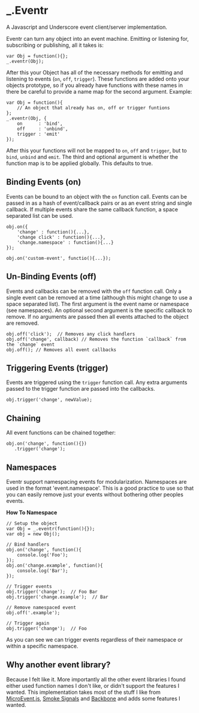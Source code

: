 # _.Eventr

A Javascript and Underscore event client/server implementation.

Eventr can turn any object into an event machine.  Emitting or listening for, subscribing or publishing, all it takes is:

    var Obj = function(){};
    _.eventr(Obj);

After this your Object has all of the necessary methods for emitting and listening to events (`on`, `off`, `trigger`).  These functions are added onto your objects prototype, so if you already have functions with these names in there be careful to provide a name map for the second argument.  Example:

    var Obj = function(){
        // An object that already has on, off or trigger funtions
    };
    _.eventr(Obj, {
        on      : 'bind',
        off     : 'unbind',
        trigger : 'emit'
    });

After this your functions will not be mapped to `on`, `off` and `trigger`, but to `bind`, `unbind` and `emit`.  The third and optional argument is whether the function map is to be applied globally.  This defaults to true.

## Binding Events (on)

Events can be bound to an object with the `on` function call.  Events can be passed in as a hash of event/callback pairs or as an event string and single callback.  If multiple events share the same callback function, a space separated list can be used.

    obj.on({
        'change' : function(){...},
        'change click' : function(){...},
        'change.namespace' : function(){...}
    });

    obj.on('custom-event', functio(){...});

## Un-Binding Events (off)

Events and callbacks can be removed with the `off` function call.  Only a single event can be removed at a time (although this might change to use a space separated list).  The first argument is the event name or namespace (see namespaces).  An optional second argument is the specific callback to remove.  If no arguments are passed then all events attached to the object are removed.

    obj.off('click');  // Removes any click handlers
    obj.off('change', callback) // Removes the function `callback` from the `change` event
    obj.off(); // Removes all event callbacks

## Triggering Events (trigger)

Events are triggered using the `trigger` function call.  Any extra arguments passed to the trigger function are passed into the callbacks.

    obj.trigger('change', newValue);

## Chaining

All event functions can be chained together:

    obj.on('change', function(){})
       .trigger('change');

## Namespaces

Eventr support namespacing events for modularization.  Namespaces are used in the format 'event.namespace'.  This is a good practice to use so that you can easily remove just your events without bothering other peoples events.

**How To Namespace**

    // Setup the object
    var Obj = _.eventr(function(){});
    var obj = new Obj();
    
    // Bind handlers
    obj.on('change', function(){
        console.log('Foo');
    });
    obj.on('change.example', function(){
        console.log('Bar');
    });

    // Trigger events
    obj.trigger('change');  // Foo Bar
    obj.trigger('change.example');  // Bar

    // Remove namespaced event
    obj.off('.example');

    // Trigger again
    obj.trigger('change');  // Foo

As you can see we can trigger events regardless of their namespace or within a specific namespace.

## Why another event library?

Because I felt like it.  More importantly all the other event libraries I found either used function names I don't like, or didn't support the features I wanted.  This implementation takes most of the stuff I like from [MicroEvent.js](https://github.com/jeromeetienne/microevent.js), [Smoke Signals](https://github.com/bentomas/smokesignals) and [Backbone](https://github.com/documentcloud/backbone) and adds some features I wanted.
